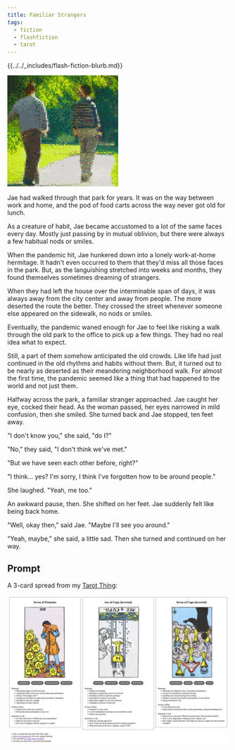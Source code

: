 ```yaml
---
title: Familiar Strangers
tags:
  - fiction
  - flashfiction
  - tarot
---
```


{{../../_includes/flash-fiction-blurb.md}}

<!--more-->

<img src="./cover.png" class="fullwidth" />

Jae had walked through that park for years. It was on the way between work and home, and the pod of food carts across the way never got old for lunch.

As a creature of habit, Jae became accustomed to a lot of the same faces every day. Mostly just passing by in mutual oblivion, but there were always a few habitual nods or smiles.

When the pandemic hit, Jae hunkered down into a lonely work-at-home hermitage. It hadn't even occurred to them that they'd miss all those faces in the park. But, as the languishing stretched into weeks and months, they found themselves sometimes dreaming of strangers. 

When they had left the house over the interminable span of days, it was always away from the city center and away from people. The more deserted the route the better. They crossed the street whenever someone else appeared on the sidewalk, no nods or smiles.

Eventually, the pandemic waned enough for Jae to feel like risking a walk through the old park to the office to pick up a few things. They had no real idea what to expect. 

Still, a part of them somehow anticipated the old crowds. Like life had just continued in the old rhythms and habits without them. But, it turned out to be nearly as deserted as their meandering neighborhood walk. For almost the first time, the pandemic seemed like a thing that had happened to the world and not just them. 

Halfway across the park, a familiar stranger approached. Jae caught her eye, cocked their head. As the woman passed, her eyes narrowed in mild confusion, then she smiled. She turned back and Jae stopped, ten feet away. 

"I don't know you," she said, "do I?"

"No," they said, "I don't think we've met."

"But we have seen each other before, right?"

"I think... yes? I'm sorry, I think I've forgotten how to be around people."

She laughed. "Yeah, me too."

An awkward pause, then. She shifted on her feet. Jae suddenly felt like being back home.

"Well, okay then," said Jae. "Maybe I'll see you around."

"Yeah, maybe," she said, a little sad. Then she turned and continued on her way.

## Prompt

A 3-card spread from my [Tarot Thing](https://lmorchard.github.io/tarot-thing/?card=Seven+of+Pentacles&card=%21Ace+of+Cups&card=%21Seven+of+Cups):

![](20220509075711.png)
